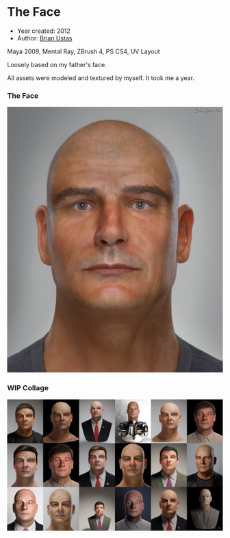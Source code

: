 # The Face

- Year created: 2012
- Author: [Brian Ustas](http://brianustas.com)

Maya 2009, Mental Ray, ZBrush 4, PS CS4, UV Layout

Loosely based on my father's face.

All assets were modeled and textured by myself. It took me a year.

### The Face

![The Face](https://raw.githubusercontent.com/ustasb/artwork/master/the_face/the_face.jpg)

### WIP Collage

![WIP Collage](https://raw.githubusercontent.com/ustasb/artwork/master/the_face/wip_collage.jpg)

